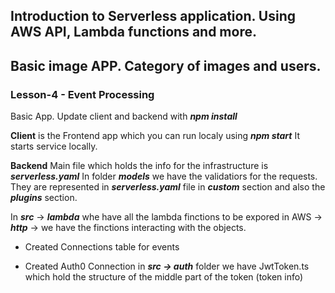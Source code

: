 
## Introduction to Serverless application. Using AWS API, Lambda functions and more.
## Basic image APP. Category of images and users.

### Lesson-4 - Event Processing

Basic App. Update client and backend with ***npm install***

**Client** is the Frontend app which you can run localy using
***npm start***
It starts service locally.

**Backend** 
Main file which holds the info for the infrastructure is ***serverless.yaml***
In folder ***models*** we have the validatiors for the requests. They are represented in ***serverless.yaml*** file in 
***custom*** section and also the ***plugins*** section.

In ***src*** -> ***lambda*** whe have all the lambda finctions to be expored in AWS -> ***http*** -> we have the finctions interacting with the objects.

- Created Connections table for events

- Created Auth0 Connection
in ***src -> auth*** folder we have JwtToken.ts which hold the structure of the middle part of the token (token info)
